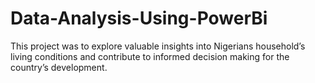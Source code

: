 # Data-Analysis-Using-PowerBi
This project was to explore valuable insights into Nigerians household’s living  conditions and contribute to informed decision making for the country’s  development. 
